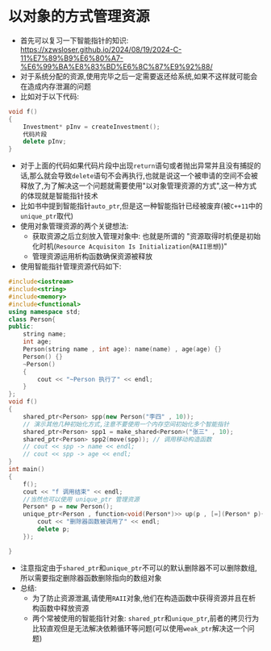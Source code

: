 # 以对象的方式管理资源
- 首先可以复习一下智能指针的知识: https://xzwsloser.github.io/2024/08/19/2024-C-11%E7%89%B9%E6%80%A7-%E6%99%BA%E8%83%BD%E6%8C%87%E9%92%88/
- 对于系统分配的资源,使用完毕之后一定需要返还给系统,如果不这样就可能会在造成内存泄漏的问题
- 比如对于以下代码:
```cpp
void f()
{
    Investment* pInv = createInvestment();
    代码片段
    delete pInv;
}
```
- 对于上面的代码如果代码片段中出现`return`语句或者抛出异常并且没有捕捉的话,那么就会导致`delete`语句不会再执行,也就是说这一个被申请的空间不会被释放了,为了解决这一个问题就需要使用"以对象管理资源的方式",这一种方式的体现就是智能指针技术
- 比如书中提到智能指针`auto_ptr`,但是这一种智能指针已经被废弃(被`C++11`中的`unique_ptr`取代)
- 使用对象管理资源的两个关键想法:
  - 获取资源之后立刻放入管理对象中: 也就是所谓的 "资源取得时机便是初始化时机(`Resource Acquisiton Is Initialization`(`RAII思想`))"
  - 管理资源运用析构函数确保资源被释放
- 使用智能指针管理资源代码如下:
```cpp
#include<iostream>
#include<string>
#include<memory>
#include<functional>
using namespace std;
class Person{
public:
    string name;
    int age;
    Person(string name , int age): name(name) , age(age) {}
    Person() {}
    ~Person()
    {
        cout << "~Person 执行了" << endl;
    }
};
void f()
{
    shared_ptr<Person> spp(new Person("李四" , 10));
    // 演示其他几种初始化方式,注意不要使用一个内存空间初始化多个智能指针
    shared_ptr<Person> spp1 = make_shared<Person>("张三" , 10);
    shared_ptr<Person> spp2(move(spp)); // 调用移动构造函数
    // cout << spp -> name << endl;
    // cout << spp -> age << endl;
}
int main()
{
    f();
    cout << "f 调用结束" << endl;
    //当然也可以使用 unique_ptr 管理资源
    Person* p = new Person();
    unique_ptr<Person , function<void(Person*)>> up(p , [=](Person* p){
        cout << "删除器函数被调用了" << endl;
        delete p;
    });

}
```
- 注意指定由于`shared_ptr`和`unique_ptr`不可以的默认删除器不可以删除数组,所以需要指定删除器函数删除指向的数组对象
- 总结:
  - 为了防止资源泄漏,请使用`RAII`对象,他们在构造函数中获得资源并且在析构函数中释放资源
  - 两个常被使用的智能指针对象: `shared_ptr`和`unique_ptr`,前者的拷贝行为比较直观但是无法解决依赖循环等问题(可以使用`weak_ptr`解决这一个问题)